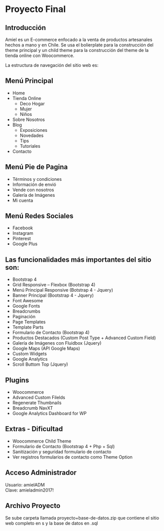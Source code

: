 # Proyecto Final


## Introducción

Amiel es un E-commerce enfocado a la venta de productos artesanales hechos a mano y en Chile.
Se usa el bolierplate para la construcción del theme principal y un child theme para la construcción del theme de la tienda online con Woocommerce.

La estructura de navegación del sitio web es:


## Menú Principal
* Home
* Tienda Online
    *	Deco Hogar
    *	Mujer
    *	Niños
* Sobre Nosotros
*	Blog
    *	Exposiciones
    *	Novedades
    *	Tips
    *	Tutoriales
*	Contacto

## Menú Pie de Pagina
*	Términos y condiciones
*	Información de envió
*	Vende con nosotros
*	Galería de Imágenes
*	Mi cuenta

## Menú Redes Sociales
*	Facebook
*	Instagram
*	Pinterest
*	Google Plus


## Las funcionalidades más importantes del sitio son:

* Bootstrap 4
* Grid Responsive – Flexbox (Bootstrap 4)
* Menú Principal Responsive (Botstrap 4 - Jquery)
* Banner Principal (Bootstrap 4 - Jquery)
* Font Awesome
* Google Fonts
* Breadcrumbs
* Paginación
* Page Templates
* Template Parts
* Formulario de Contacto (Bootstrap 4)
* Productos Destacados (Custom Post Type + Advanced Custom Field)
* Galería de Imágenes con Fluidbox (Jquery)
* Google Maps (API Google Maps)
* Custom Widgets
* Google Analytics
* Scroll Buttom Top (Jquery)



## Plugins
* Woocommerce
* Advanced Custom Filelds
* Regenerate Thumbnails
* Breadcrumb NavXT
* Google Analytics Dashboard for WP

## Extras - Dificultad
* Woocommerce Child Theme
* Formulario de Contacto (Bootstrap 4 + Php + Sql)
* Sanitización y seguridad formulario de contacto
* Ver registros formularios de contacto como Theme Option


## Acceso Administrador
Usuario: amielADM  
Clave:  amieladmin2017!


## Archivo Proyecto

Se sube carpeta llamada proyecto+base-de-datos.zip que contiene el sitio web completo en s y la base de datos en .sql
